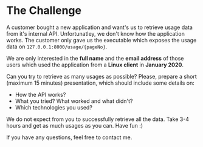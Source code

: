 # The Challenge
A customer bought a new application and want's us to retrieve usage data 
from it's internal API. Unfortunatley, we don't know how the application works. 
The customer only gave us the executable which exposes the usage data 
on `127.0.0.1:8000/usage/{pageNo}`.

We are only interested in the __full name__ and the __email address__ of those users 
which used the application from a __Linux client__ in __January 2020__.

Can you try to retrieve as many usages as possible? Please, prepare a short (maximum 15 minutes) 
presentation, which should include some details on:

- How the API works?
- What you tried? What worked and what didn't?
- Which technologies you used?

We do not expect from you to successfully retrieve all the data. Take 3-4 hours and get as much usages as you can. 
Have fun :)

If you have any questions, feel free to contact me.

